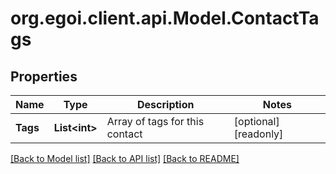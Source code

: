 
# org.egoi.client.api.Model.ContactTags

## Properties

Name | Type | Description | Notes
------------ | ------------- | ------------- | -------------
**Tags** | **List&lt;int&gt;** | Array of tags for this contact | [optional] [readonly] 

[[Back to Model list]](../README.md#documentation-for-models)
[[Back to API list]](../README.md#documentation-for-api-endpoints)
[[Back to README]](../README.md)


